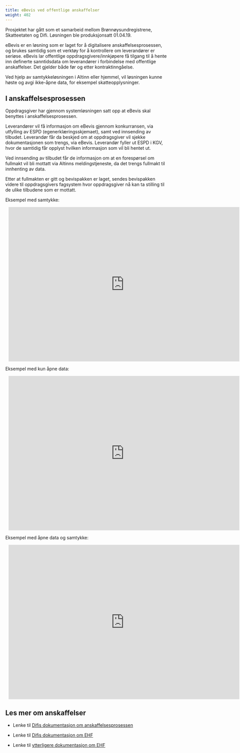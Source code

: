 ```yaml
---
title: eBevis ved offentlige anskaffelser
weight: 402
---
```


Prosjektet har gått som et samarbeid mellom Brønnøysundregistrene, Skatteetaten og Difi. Løsningen ble produksjonsatt 01.04.19.

eBevis er en løsning som er laget for å digitalisere anskaffelsesprosessen, og brukes samtidig som et verktøy for å kontrollere om leverandører er seriøse. eBevis lar offentlige oppdragsgivere/innkjøpere få tilgang til å hente inn definerte sanntidsdata om leverandører i forbindelse med offentlige anskaffelser. Det gjelder både før og etter kontraktinngåelse. 

Ved hjelp av samtykkeløsningen i Altinn eller hjemmel, vil løsningen kunne høste og avgi ikke-åpne data, for eksempel skatteopplysninger.

## I anskaffelsesprosessen

Oppdragsgiver har gjennom systemløsningen satt opp at eBevis skal benyttes i anskaffelsesprosessen.

Leverandører vil få informasjon om eBevis gjennom konkurransen, via utfylling av ESPD (egenerklæringsskjemaet), samt ved innsending av tilbudet. Leverandør får da beskjed om at oppdragsgiver vil sjekke dokumentasjonen som trengs, via eBevis. Leverandør fyller ut ESPD i KGV, hvor de samtidig får opplyst hvilken informasjon som vil bli hentet ut.

Ved innsending av tilbudet får de informasjon om at en forespørsel om fullmakt vil bli mottatt via Altinns meldingstjeneste, da det trengs fullmakt til innhenting av data. 

Etter at fullmakten er gitt og bevispakken er laget, sendes bevispakken videre til oppdragsgivers fagsystem hvor oppdragsgiver nå kan ta stilling til de ulike tilbudene som er mottatt. 

Eksempel med samtykke:
<div style="width: 720px; height: 480px; margin: 10px; position: relative;">
<iframe allowfullscreen frameborder="0" style="width:100%; height:100%" src="https://www.lucidchart.com/documents/embeddedchart/f96a95e0-95f2-4f6b-b4e2-b21d79508e31" id="PeU78LCzH5g-"></iframe></div>

Eksempel med kun åpne data:
<div style="width: 720px; height: 480px; margin: 10px; position: relative;">
<iframe allowfullscreen frameborder="0" style="width:100%; height:100%" src="https://www.lucidchart.com/documents/embeddedchart/e512abfc-f53e-47fb-ba67-10efc423666d" id="vgU7V.YV_fIQ"></iframe></div>

Eksempel med åpne data og samtykke:
<div style="width: 720px; height: 480px; margin: 10px; position: relative;">
<iframe allowfullscreen frameborder="0" style="width:100%; height:100%" src="https://www.lucidchart.com/documents/embeddedchart/d7549490-d774-4d18-987f-e105dc50bb03" id="RgU7xB.Kh4ta"></iframe></div>

## Les mer om anskaffelser 

* Lenke til [Difis dokumentasjon om anskaffelsesprosessen](https://www.anskaffelser.no/anskaffelsesprosessen) 

* Lenke til [Difis dokumentasjon om EHF](https://www.anskaffelser.no/verktoy/veiledere/elektronisk-handelsformat-ehf-veileder-systemleverandorer)

* Lenke til [ytterligere dokumentasjon om EHF](https://test-vefa.difi.no/ehf-egov/g1/get-evidence-1.0/)

